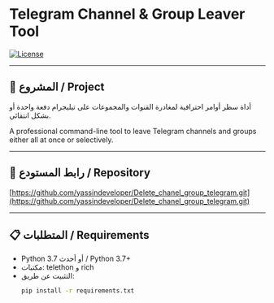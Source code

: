 # Telegram Channel & Group Leaver Tool

[![License](https://img.shields.io/badge/license-MIT-blue.svg)](LICENSE)

---

## 📌 المشروع / Project

أداة سطر أوامر احترافية لمغادرة القنوات والمجموعات على تيليجرام دفعة واحدة أو بشكل انتقائي.

A professional command-line tool to leave Telegram channels and groups either all at once or selectively.

---

## 🔗 رابط المستودع / Repository

[https://github.com/yassindeveloper/Delete_chanel_group_telegram.git](https://github.com/yassindeveloper/Delete_chanel_group_telegram.git)

---

## 📋 المتطلبات / Requirements

- Python 3.7 أو أحدث / Python 3.7+
- مكتبات: telethon و rich
- التثبيت عن طريق:
  ```bash
  pip install -r requirements.txt
